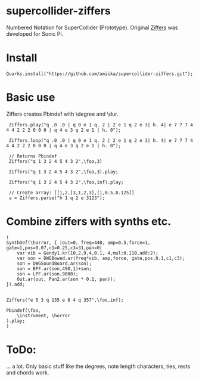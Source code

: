 # supercollider-ziffers
Numbered Notation for SuperCollider (Prototype). Original [Ziffers](https://github.com/amiika/supercollider-ziffers) was developed for Sonic Pi.

# Install

```
Quarks.install("https://github.com/amiika/supercollider-ziffers.git");
```

# Basic use

Ziffers creates Pbindef with \degree and \dur.

```
 Ziffers.play("q .0 .0 | q 0 e 1 q. 2 | 2 e 1 q 2 e 3| h. 4| e 7 7 7 4 4 4 2 2 2 0 0 0 | q 4 e 3 q 2 e 1 | h. 0");

 Ziffers.loop("q .0 .0 | q 0 e 1 q. 2 | 2 e 1 q 2 e 3| h. 4| e 7 7 7 4 4 4 2 2 2 0 0 0 | q 4 e 3 q 2 e 1 | h. 0");

 // Returns Pbindef
 Ziffers("q 1 3 2 4 5 4 3 2",\foo,3)

 Ziffers("q 1 3 2 4 5 4 3 2",\foo,3).play;

 Ziffers("q 1 3 2 4 5 4 3 2",\foo,inf).play;

 // Create array: [[1,2,[3,1,2,3],[1,0.5,0.125]]
 a = Ziffers.parse("h 1 q 2 e 3123");
```

# Combine ziffers with synths etc.

```
(
SynthDef(\horror, { |out=0, freq=440, amp=0.5,force=1, gate=1,pos=0.07,c1=0.25,c3=31,pan=0|
    var vib = Gendy1.kr(10,2,9,4,0.1, 4,mul:0.110,add:2);
    var son = DWGBowed.ar(freq*vib, amp,force, gate,pos,0.1,c1,c3);
    son = DWGSoundBoard.ar(son);
    son = BPF.ar(son,490,1)+son;
    son = LPF.ar(son,9000);
    Out.ar(out, Pan2.ar(son * 0.1, pan));
}).add;


Ziffers("e 5 3 q 135 e 6 4 q 357",\foo,inf);

Pbindef(\foo,
	\instrument, \horror
).play;
)
```

# ToDo:

... a lot. Only basic stuff like the degrees, note length characters, ties, rests and chords work.

